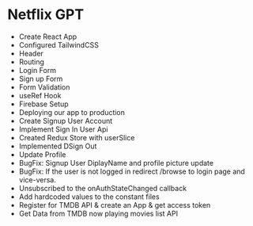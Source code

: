 # Netflix GPT

- Create React App
- Configured TailwindCSS
- Header
- Routing
- Login Form
- Sign up Form
- Form Validation
- useRef Hook
- Firebase Setup
- Deploying our app to production
- Create Signup User Account
- Implement Sign In User Api
- Created Redux Store with userSlice
- Implemented DSign Out
- Update Profile
- BugFix: Signup User DiplayName and profile picture update
- BugFix: If the user is not logged in redirect /browse to login page and vice-versa.
- Unsubscribed to the onAuthStateChanged callback
- Add hardcoded values to the constant files 
- Register for TMDB API & create an App & get access token
- Get Data from TMDB now playing movies list API 